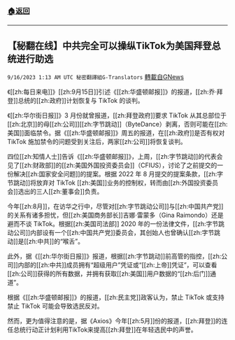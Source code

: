 ###  [:house:返回](README.md)
---


## 【秘翻在线】中共完全可以操纵TikTok为美国拜登总统进行助选
`9/16/2023 1:13 AM UTC 秘密翻譯組G-Translators` [轉載自GNews](https://gnews.org/articles/1697171)

《[[zh:每日来电]]》[[zh:9月15日]]引述《[[zh:华盛顿邮报]]》的报道，[[zh:乔·拜登]]总统的[[zh:政府]]计划恢复与 TikTok 的谈判。

《[[zh:华尔街日报]]》3 月份就曾报道，[[zh:拜登政府]]要求 TikTok 从其总部位于[[zh:北京]]的母[[zh:公司]][[zh:字节跳动]]（ByteDance）剥离，否则可能在[[zh:美国]]面临禁令。据《[[zh:华盛顿邮报]]》周五的报道，在[[zh:政府]]是否有权对 TikTok 施加禁令的问题受到关注后，两家[[zh:公司]]将恢复谈判。

四位[[zh:知情人士]]告诉《[[zh:华盛顿邮报]]》，上周，[[zh:字节跳动]]的代表会见了[[zh:财政部]]的[[zh:美国外国投资委员会]]（CFIUS），讨论了之前提交的一份解决[[zh:国家安全问题]]的提案。根据 2022 年 8 月提交的提案条款，[[zh:字节跳动]]将放弃对 TikTok [[zh:美国]]业务的控制权，转而由[[zh:外国投资委员会]]选出的三人[[zh:董事会]]负责。

今年[[zh:8月]]，在访华之行中，尽管对[[zh:字节跳动公司]]与[[zh:中国共产党]]的关系有诸多担忧，但[[zh:美国商务部长]]吉娜·雷蒙多（Gina Raimondo）还是避而不谈 TikTok。根据[[zh:美国司法部]] 2020 年的一份法律文件，[[zh:字节跳动公司]]内部设有一个[[zh:中国共产党]]委员会，其创始人也曾确认[[zh:字节跳动]]是[[zh:中共]]的“喉舌”。

此外，据《[[zh:华尔街日报]]》报道，根据[[zh:字节跳动]]前高管的指控，[[zh:公司]]内部的[[zh:中共]]成员拥有“超级用户”凭证或“[[zh:上帝]]凭证”，可以查看[[zh:公司]]获得的所有数据，并拥有获取[[zh:美国]]用户数据的“[[zh:后门]]通道”。

根据《[[zh:华盛顿邮报]]》的报道，[[zh:民主党]]政客认为，禁止 TikTok 或支持禁止 TikTok 可能会导致选民反对。

然而，更为值得注意的是，据《Axios》今年[[zh:5月]]份的报道，[[zh:拜登]]的连任总统行动正计划利用TikTok来提高[[zh:拜登]]在年轻选民中的声誉。
